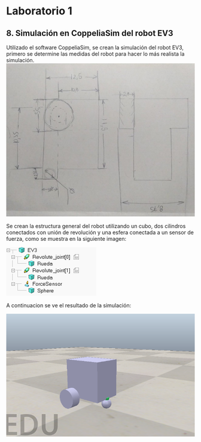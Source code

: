 # Laboratorio 1
## 8. Simulación en CoppeliaSim del robot EV3
Utilizado el software CoppeliaSim, se crean la simulación del robot EV3, primero se determine las medidas del robot para hacer lo más realista la simulación.
<picture>
 <source media="(prefers-color-scheme: dark)" srcset="Medidas.jpg">
 <source media="(prefers-color-scheme: light)" srcset="Medidas.jpg">
 <img alt="Medidas del robot EV3" src="Medidas.jpg">
</picture>

Se crean la estructura general del robot utilizando un cubo, dos cilindros conectados con unión de revolución y una esfera conectada a un sensor de fuerza, como se muestra en la siguiente imagen:

<picture>
 <source media="(prefers-color-scheme: dark)" srcset="Estructura.png">
 <source media="(prefers-color-scheme: light)" srcset="Estructura.png">
 <img alt="Medidas del robot EV3" src="Estructura.png">
</picture>

A continuacion se ve el resultado de la simulación:

<picture>
 <source media="(prefers-color-scheme: dark)" srcset="Simulacion.png">
 <source media="(prefers-color-scheme: light)" srcset="Simulacion.png">
 <img alt="Simulación del robot EV3 CoppeliaSim" src="Simulacion.png">
</picture>
